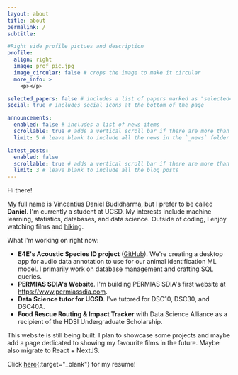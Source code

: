 ```yaml
---
layout: about
title: about
permalink: /
subtitle: 

#Right side profile pictues and description
profile: 
  align: right
  image: prof_pic.jpg
  image_circular: false # crops the image to make it circular
  more_info: >
    <p></p>

selected_papers: false # includes a list of papers marked as "selected={true}"
social: true # includes social icons at the bottom of the page

announcements:
  enabled: false # includes a list of news items
  scrollable: true # adds a vertical scroll bar if there are more than 3 news items
  limit: 5 # leave blank to include all the news in the `_news` folder

latest_posts:
  enabled: false
  scrollable: true # adds a vertical scroll bar if there are more than 3 new posts items
  limit: 3 # leave blank to include all the blog posts
---
```


Hi there!  
  
My full name is Vincentius Daniel Budidharma, but I prefer to be called **Daniel**. I'm currently a student at UCSD. My interests include machine learning, statistics, databases, and data science. Outside of coding, I enjoy watching films and [hiking](/hikes/). 

What I'm working on right now:
- **E4E's Acoustic Species ID project** ([GitHub](https://github.com/UCSD-E4E/pyrenote-desk)). We're creating a desktop app for audio data annotation to use for our animal identification ML model. I primarily work on database management and crafting SQL queries.
- **PERMIAS SDIA's Website**. I'm building PERMIAS SDIA's first website at https://www.permiassdia.com. 
- **Data Science tutor for UCSD**. I've tutored for DSC10, DSC30, and DSC40A.
- **Food Rescue Routing & Impact Tracker** with Data Science Alliance as a recipient of the HDSI Undergraduate Scholarship.

This website is still being built. I plan to showcase some projects and maybe add a page dedicated to showing my favourite films in the future. Maybe also migrate to React + NextJS. 

Click [here](/assets/pdf/resume.pdf){:target="_blank"} for my resume!
